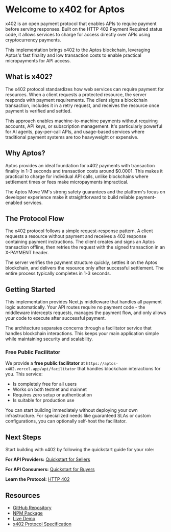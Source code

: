# Welcome to x402 for Aptos

x402 is an open payment protocol that enables APIs to require payment before serving responses. Built on the HTTP 402 Payment Required status code, it allows services to charge for access directly over APIs using cryptocurrency payments.

This implementation brings x402 to the Aptos blockchain, leveraging Aptos's fast finality and low transaction costs to enable practical micropayments for API access.

## What is x402?

The x402 protocol standardizes how web services can require payment for resources. When a client requests a protected resource, the server responds with payment requirements. The client signs a blockchain transaction, includes it in a retry request, and receives the resource once payment is verified and settled.

This approach enables machine-to-machine payments without requiring accounts, API keys, or subscription management. It's particularly powerful for AI agents, pay-per-call APIs, and usage-based services where traditional payment systems are too heavyweight or expensive.

## Why Aptos?

Aptos provides an ideal foundation for x402 payments with transaction finality in 1-3 seconds and transaction costs around $0.0001. This makes it practical to charge for individual API calls, unlike blockchains where settlement times or fees make micropayments impractical.

The Aptos Move VM's strong safety guarantees and the platform's focus on developer experience make it straightforward to build reliable payment-enabled services.

## The Protocol Flow

The x402 protocol follows a simple request-response pattern. A client requests a resource without payment and receives a 402 response containing payment instructions. The client creates and signs an Aptos transaction offline, then retries the request with the signed transaction in an X-PAYMENT header.

The server verifies the payment structure quickly, settles it on the Aptos blockchain, and delivers the resource only after successful settlement. The entire process typically completes in 1-3 seconds.

## Getting Started

This implementation provides Next.js middleware that handles all payment logic automatically. Your API routes require no payment code - the middleware intercepts requests, manages the payment flow, and only allows your code to execute after successful payment.

The architecture separates concerns through a facilitator service that handles blockchain interactions. This keeps your main application simple while maintaining security and scalability.

### Free Public Facilitator

We provide a **free public facilitator** at `https://aptos-x402.vercel.app/api/facilitator` that handles blockchain interactions for you. This service:

- Is completely free for all users
- Works on both testnet and mainnet
- Requires zero setup or authentication
- Is suitable for production use

You can start building immediately without deploying your own infrastructure. For specialized needs like guaranteed SLAs or custom configurations, you can optionally self-host the facilitator.

## Next Steps

Start building with x402 by following the quickstart guide for your role:

**For API Providers:** [Quickstart for Sellers](getting-started/quickstart-sellers.md)

**For API Consumers:** [Quickstart for Buyers](getting-started/quickstart-buyers.md)

**Learn the Protocol:** [HTTP 402](core-concepts/http-402.md)

## Resources

- [GitHub Repository](https://github.com/adipundir/aptos-x402)
- [NPM Package](https://www.npmjs.com/package/@adipundir/aptos-x402)
- [Live Demo](https://aptos-x402.vercel.app)
- [x402 Protocol Specification](https://github.com/coinbase/x402)
